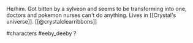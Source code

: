 He/him. Got bitten by a sylveon and seems to be transforming into one, doctors and pokemon nurses can't do anything. Lives in [[Crystal's universe]]. [[@crystalclearribbons]]

#characters #eeby_deeby ?